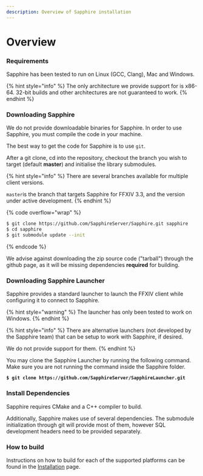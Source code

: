 ```yaml
---
description: Overview of Sapphire installation
---
```


# Overview

### Requirements

Sapphire has been tested to run on Linux (GCC, Clang), Mac and Windows.

{% hint style="info" %}
The only architecture we provide support for is x86-64. 32-bit builds and other architectures are not guaranteed to work.
{% endhint %}

### Downloading Sapphire

We do not provide downloadable binaries for Sapphire. In order to use Sapphire, you must compile the code in your machine.

The best way to get the code for Sapphire is to use `git`.

After a git clone, cd into the repository, checkout the branch you wish to target (default **master**) and initialise the library submodules.

{% hint style="info" %}
There are several branches available for multiple client versions.

`master`is the branch that targets Sapphire for FFXIV 3.3, and the version under active development.
{% endhint %}

{% code overflow="wrap" %}
```bash
$ git clone https://github.com/SapphireServer/Sapphire.git sapphire
$ cd sapphire
$ git submodule update --init
```
{% endcode %}

We advise against downloading the zip source code ("tarball") through the github page, as it will be missing dependencies **required** for building.

### Downloading Sapphire Launcher

Sapphire provides a standard launcher to launch the FFXIV client while configuring it to connect to Sapphire.

{% hint style="warning" %}
The launcher has only been tested to work on Windows.
{% endhint %}

{% hint style="info" %}
There are alternative launchers (not developed by the Sapphire team) that can be setup to work with Sapphire, if desired.

We do not provide support for them.
{% endhint %}

You may clone the Sapphire Launcher by running the following command. Make sure you are not running the command inside the Sapphire folder.

<pre class="language-bash" data-overflow="wrap"><code class="lang-bash"><strong>$ git clone https://github.com/SapphireServer/SapphireLauncher.git
</strong></code></pre>

### Install Dependencies

Sapphire requires CMake and a C++ compiler to build.

Additionally, Sapphire makes use of several dependencies. The submodule initialization through git will provide most of them, however SQL development headers need to be provided separately.

### How to build

Instructions on how to build for each of the supported platforms can be found in the [Installation](installation/) page.
